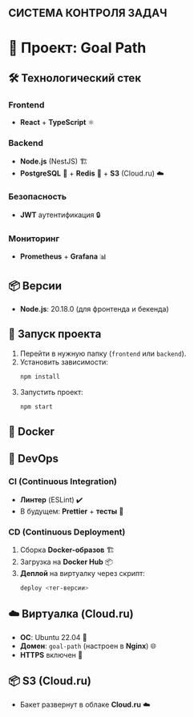 ## СИСТЕМА КОНТРОЛЯ ЗАДАЧ 

# 🚀 Проект: Goal Path 

## 🛠 Технологический стек

### Frontend
- **React** + **TypeScript** ⚛️  

### Backend  
- **Node.js** (NestJS) 🏗️  
- **PostgreSQL** 🐘 + **Redis** 🧠 + **S3** (Cloud.ru) ☁️  

### Безопасность  
- **JWT** аутентификация 🔒  

### Мониторинг  
- **Prometheus** + **Grafana** 📊  

## 📦 Версии  
- **Node.js**: 20.18.0 (для фронтенда и бекенда)  

## 🏁 Запуск проекта  

1. Перейти в нужную папку (`frontend` или `backend`).  
2. Установить зависимости:  
   ```bash
   npm install
   ```
3. Запустить проект:  
   ```bash
   npm start
   ```

## 🐳 Docker  

## 🚀 DevOps  

### CI (Continuous Integration)  
- **Линтер** (ESLint) ✔️  
- В будущем: **Prettier** + **тесты** 🧪  

### CD (Continuous Deployment)  
1. Сборка **Docker-образов** 🏗️  
2. Загрузка на **Docker Hub** 📦  
3. **Деплой** на виртуалку через скрипт:  
   ```bash
   deploy <тег-версии>
   ```

## ☁️ Виртуалка (Cloud.ru)  

- **ОС**: Ubuntu 22.04 🐧  
- **Домен**: `goal-path` (настроен в **Nginx**) 🌐  
- **HTTPS** включен 🔐  

## 📦 S3 (Cloud.ru)  

- Бакет развернут в облаке **Cloud.ru** ☁️  
